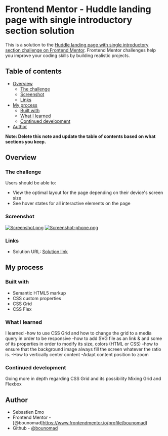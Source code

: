 # Frontend Mentor - Huddle landing page with single introductory section solution

This is a solution to the [Huddle landing page with single introductory section challenge on Frontend Mentor](https://www.frontendmentor.io/challenges/huddle-landing-page-with-a-single-introductory-section-B_2Wvxgi0). Frontend Mentor challenges help you improve your coding skills by building realistic projects. 

## Table of contents

- [Overview](#overview)
  - [The challenge](#the-challenge)
  - [Screenshot](#screenshot)
  - [Links](#links)
- [My process](#my-process)
  - [Built with](#built-with)
  - [What I learned](#what-i-learned)
  - [Continued development](#continued-development)
- [Author](#author)


**Note: Delete this note and update the table of contents based on what sections you keep.**

## Overview

### The challenge

Users should be able to:

- View the optimal layout for the page depending on their device's screen size
- See hover states for all interactive elements on the page

### Screenshot

[![Screenshot.png](https://i.postimg.cc/VL8v37Cj/Screenshot.png)](https://postimg.cc/6TMBZfz3)
[![Screenshot-phone.png](https://i.postimg.cc/PrTf6Pgy/Screenshot-phone.png)](https://postimg.cc/hhZqvPPQ)


### Links

- Solution URL: [Solution link](https://bounomad.github.io/FontEndMentorChallenge1/)

## My process

### Built with

- Semantic HTML5 markup
- CSS custom properties
- CSS Grid
- CSS Flex

### What I learned

I learned 
-how to use CSS Grid and how to change the grid to a media query in order to be responsive
-how to add SVG file as an link & and some of its properties in order to modify its size, colors (HTML or CSS)
-how to ensure that the background image always fill the screen whatever the ratio is.
-How to vertically center content
-Adapt content position to zoom

### Continued development

Going more in depth regarding CSS Grid and its possibility
Mixing Grid and Flexbox

## Author
- Sebastien Emo
- Frontend Mentor - [@bounomad]https://www.frontendmentor.io/profile/bounomad)
- Github - [@bounomad](https://github.com/bounomad)

